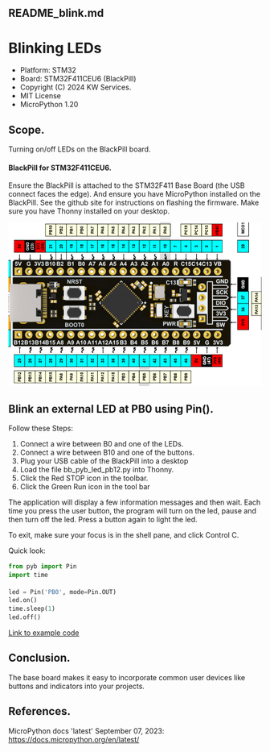 ## README_blink.md
# Blinking LEDs

* Platform: STM32
* Board: STM32F411CEU6 (BlackPill)
* Copyright (C) 2024 KW Services.
* MIT License
* MicroPython 1.20

## Scope.

Turning on/off LEDs on the BlackPill board.

#### BlackPill for STM32F411CEU6.
Ensure the BlackPill is attached to the STM32F411 Base Board (the USB connect faces the edge).
And ensure you have MicroPython installed on the BlackPill.  See the github site for instructions
on flashing the firmware.  Make sure you have Thonny installed on your desktop.

![Link to pinout diagram](images/STM32F411_Pinout_h.png)

## Blink an external LED at PB0 using Pin().

Follow these Steps:
1) Connect a wire between B0 and one of the LEDs.
2) Connect a wire between B10 and one of the buttons.
3) Plug your USB cable of the BlackPill into a desktop
4) Load the file bb_pyb_led_pb12.py into Thonny.
5) Click the Red STOP icon in the toolbar.
6) Click the Green Run icon in the tool bar

The application will display a few information messages and then wait.
Each time you press the user button, the program will turn on the led,
pause and then turn off the led. Press a button again to light the led.

To exit, make sure your focus is in the shell pane, and click Control C.


Quick look:
```python
from pyb import Pin
import time

led = Pin('PB0', mode=Pin.OUT)
led.on()
time.sleep(1)
led.off()
```

[Link to example code](./bb_pyb_led_pb0.py)

## Conclusion.
The base board makes it easy to incorporate common user devices like buttons and indicators into your projects.

## References.
MicroPython docs 'latest' September 07, 2023: https://docs.micropython.org/en/latest/